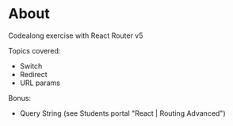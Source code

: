 # About 

Codealong exercise with React Router v5


Topics covered:
- Switch
- Redirect
- URL params

Bonus: 
- Query String (see Students portal "React | Routing Advanced")

